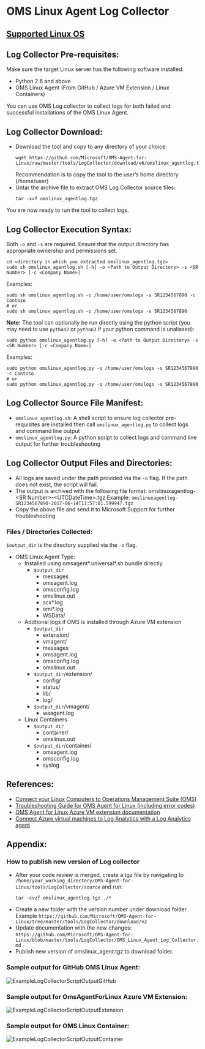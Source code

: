 # OMS Linux Agent Log Collector

## [Supported Linux OS](https://github.com/Microsoft/OMS-Agent-for-Linux/tree/master#supported-linux-operating-systems)

## Log Collector Pre-requisites:
Make sure the target Linux server has the following software installed:
- Python 2.6 and above
- OMS Linux Agent (From GitHub / Azure VM Extension / Linux Containers)

You can use OMS Log collector to collect logs for both failed and successful installations of the OMS Linux Agent.

## Log Collector Download:
- Download the tool and copy to any directory of your choice:
    ```
    wget https://github.com/Microsoft/OMS-Agent-for-Linux/raw/master/tools/LogCollector/download/v6/omslinux_agentlog.tgz
    ```
    Recommendation is to copy the tool to the user’s home directory (/home/user)
- Untar the archive file to extract OMS Log Collector source files:
    ```
    tar -xvf omslinux_agentlog.tgz
    ```

You are now ready to run the tool to collect logs.

## Log Collector Execution Syntax:
Both `-o` and `-s` are required. Ensure that the output directory has appropriate ownership and permissions set.
```
cd <directory in which you extracted omslinux_agentlog.tgz>
sudo sh omslinux_agentlog.sh [-h] -o <Path to Output Directory> -s <SR Number> [-c <Company Name>]
```
Examples:
```
sudo sh omslinux_agentlog.sh -o /home/user/omslogs -s SR1234567890 -c Contoso
# or
sudo sh omslinux_agentlog.sh -o /home/user/omslogs -s SR1234567890
```

**Note:**
The tool can optionally be run directly using the python script (you may need to use `python2` or `python3` if your python command is unaliased):
```
sudo python omslinux_agentlog.py [-h] -o <Path to Output Directory> -s <SR Number> [-c <Company Name>]
```
Examples:
```
sudo python omslinux_agentlog.py -o /home/user/omslogs -s SR1234567890 -c Contoso
# or
sudo python omslinux_agentlog.py -o /home/user/omslogs -s SR1234567890
```

## Log Collector Source File Manifest:
- `omslinux_agentlog.sh`: A shell script to ensure log collector pre-requisites are installed then call `omslinux_agentlog.py` to collect logs and command line output
- `omslinux_agentlog.py`: A python script to collect logs and command line output for further troubleshooting

## Log Collector Output Files and Directories:
- All logs are saved under the path provided via the `-o` flag. If the path does not exist, the script will fail.
- The output is archived with the following file format:
    omslinuxagentlog-\<SR Number\>-\<UTCDateTime\>.tgz
    Example: `omslinuxagentlog-SR1234567890-2017-06-14T11:57:01.599947.tgz`
- Copy the above file and send it to Microsoft Support for further troubleshooting

### Files / Directories Collected:
`$output_dir` is the directory supplied via the `-o` flag.
* OMS Linux Agent Type:
    * Installed using omsagent*.universal*.sh bundle directly
        * `$output_dir`
            * messages
            * omsagent.log
            * omsconfig.log
            * omslinux.out
            * scx*.log
            * omi*.log
            * WSData/
    * Addtional logs if OMS is installed through Azure VM extension
        * `$output_dir`
            * extension/
            * vmagent/
            * messages
            * omsagent.log
            * omsconfig.log
            * omslinux.out
        * `$output_dir`/extension/
            * config/
            * status/
            * lib/
            * log/
        * `$output_dir`/vmagent/
            * waagent.log
    * Linux Containers
        * `$output_dir`
            * container/
            * omslinux.out
        * `$output_dir`/container/
            * omsagent.log
            * omsconfig.log
            * syslog

## References:
- [Connect your Linux Computers to Operations Management Suite (OMS)](https://docs.microsoft.com/en-us/azure/log-analytics/log-analytics-agent-linux)
- [Troubleshooting Guide for OMS Agent for Linux (including error codes)](https://docs.microsoft.com/en-us/azure/azure-monitor/platform/agent-linux-troubleshoot)
- [OMS Agent for Linux Azure VM extension documentation](https://docs.microsoft.com/en-us/azure/virtual-machines/linux/extensions-oms)
- [Connect Azure virtual machines to Log Analytics with a Log Analytics agent](https://docs.microsoft.com/en-us/azure/log-analytics/log-analytics-azure-vm-extension)

## Appendix:
### How to publish new version of Log collector
- After your code review is merged, create a tgz file by navigating to `/home/your_working_directory/OMS-Agent-for-Linux/tools/LogCollector/source` and run:
   ```
   tar -cvzf omslinux_agentlog.tgz ./*
   ```  
- Create a new folder with the version number under download folder. Example `https://github.com/Microsoft/OMS-Agent-for-Linux/tree/master/tools/LogCollector/download/v2`
- Update documentation with the new changes: `https://github.com/Microsoft/OMS-Agent-for-Linux/blob/master/tools/LogCollector/OMS_Linux_Agent_Log_Collector.md`
- Publish new version of omslinux_agent.tgz to download folder.
### Sample output for GitHub OMS Linux Agent:

![ExampleLogCollectorScriptOutputGitHub](pictures/ExampleLogCollectorScriptOutputGitHub.png?raw=true)
 
### Sample output for OmsAgentForLinux Azure VM Extension:
 
![ExampleLogCollectorScriptOutputExtension](pictures/ExampleLogCollectorScriptOutputExtension.png?raw=true)

### Sample output for OMS Linux Container:
 
![ExampleLogCollectorScriptOutputContainer](pictures/ExampleLogCollectorScriptOutputContainer.png?raw=true)
